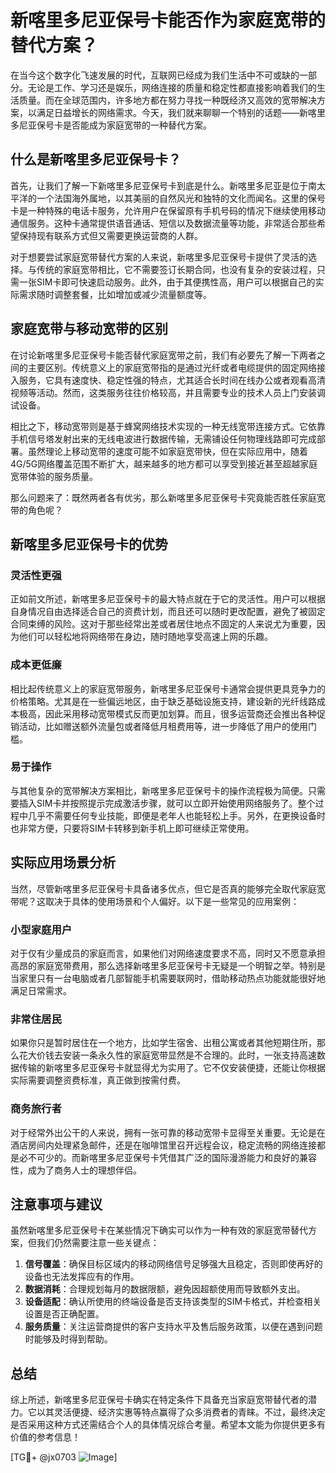 # 新喀里多尼亚保号卡能否作为家庭宽带的替代方案？

在当今这个数字化飞速发展的时代，互联网已经成为我们生活中不可或缺的一部分。无论是工作、学习还是娱乐，网络连接的质量和稳定性都直接影响着我们的生活质量。而在全球范围内，许多地方都在努力寻找一种既经济又高效的宽带解决方案，以满足日益增长的网络需求。今天，我们就来聊聊一个特别的话题——新喀里多尼亚保号卡是否能成为家庭宽带的一种替代方案。

## 什么是新喀里多尼亚保号卡？

首先，让我们了解一下新喀里多尼亚保号卡到底是什么。新喀里多尼亚是位于南太平洋的一个法国海外属地，以其美丽的自然风光和独特的文化而闻名。这里的保号卡是一种特殊的电话卡服务，允许用户在保留原有手机号码的情况下继续使用移动通信服务。这种卡通常提供语音通话、短信以及数据流量等功能，非常适合那些希望保持现有联系方式但又需要更换运营商的人群。

对于想要尝试家庭宽带替代方案的人来说，新喀里多尼亚保号卡提供了灵活的选择。与传统的家庭宽带相比，它不需要签订长期合同，也没有复杂的安装过程，只需一张SIM卡即可快速启动服务。此外，由于其便携性高，用户可以根据自己的实际需求随时调整套餐，比如增加或减少流量额度等。

## 家庭宽带与移动宽带的区别

在讨论新喀里多尼亚保号卡能否替代家庭宽带之前，我们有必要先了解一下两者之间的主要区别。传统意义上的家庭宽带指的是通过光纤或者电缆提供的固定网络接入服务，它具有速度快、稳定性强的特点，尤其适合长时间在线办公或者观看高清视频等活动。然而，这类服务往往价格较高，并且需要专业的技术人员上门安装调试设备。

相比之下，移动宽带则是基于蜂窝网络技术实现的一种无线宽带连接方式。它依靠手机信号塔发射出来的无线电波进行数据传输，无需铺设任何物理线路即可完成部署。虽然理论上移动宽带的速度可能不如家庭宽带快，但在实际应用中，随着4G/5G网络覆盖范围不断扩大，越来越多的地方都可以享受到接近甚至超越家庭宽带体验的服务质量。

那么问题来了：既然两者各有优劣，那么新喀里多尼亚保号卡究竟能否胜任家庭宽带的角色呢？

## 新喀里多尼亚保号卡的优势

### 灵活性更强

正如前文所述，新喀里多尼亚保号卡的最大特点就在于它的灵活性。用户可以根据自身情况自由选择适合自己的资费计划，而且还可以随时更改配置，避免了被固定合同束缚的风险。这对于那些经常出差或者居住地点不固定的人来说尤为重要，因为他们可以轻松地将网络带在身边，随时随地享受高速上网的乐趣。

### 成本更低廉

相比起传统意义上的家庭宽带服务，新喀里多尼亚保号卡通常会提供更具竞争力的价格策略。尤其是在一些偏远地区，由于缺乏基础设施支持，建设新的光纤线路成本极高，因此采用移动宽带模式反而更加划算。而且，很多运营商还会推出各种促销活动，比如赠送额外流量包或者降低月租费用等，进一步降低了用户的使用门槛。

### 易于操作

与其他复杂的宽带解决方案相比，新喀里多尼亚保号卡的操作流程极为简便。只需要插入SIM卡并按照提示完成激活步骤，就可以立即开始使用网络服务了。整个过程中几乎不需要任何专业技能，即便是老年人也能轻松上手。另外，在更换设备时也非常方便，只要将SIM卡转移到新手机上即可继续正常使用。

## 实际应用场景分析

当然，尽管新喀里多尼亚保号卡具备诸多优点，但它是否真的能够完全取代家庭宽带呢？这取决于具体的使用场景和个人偏好。以下是一些常见的应用案例：

### 小型家庭用户

对于仅有少量成员的家庭而言，如果他们对网络速度要求不高，同时又不愿意承担高昂的家庭宽带费用，那么选择新喀里多尼亚保号卡无疑是一个明智之举。特别是当家里只有一台电脑或者几部智能手机需要联网时，借助移动热点功能就能很好地满足日常需求。

### 非常住居民

如果你只是暂时居住在一个地方，比如学生宿舍、出租公寓或者其他短期住所，那么花大价钱去安装一条永久性的家庭宽带显然是不合理的。此时，一张支持高速数据传输的新喀里多尼亚保号卡就显得尤为实用了。它不仅安装便捷，还能让你根据实际需要调整资费标准，真正做到按需付费。

### 商务旅行者

对于经常外出公干的人来说，拥有一张可靠的移动宽带卡显得至关重要。无论是在酒店房间内处理紧急邮件，还是在咖啡馆里召开远程会议，稳定流畅的网络连接都是必不可少的。而新喀里多尼亚保号卡凭借其广泛的国际漫游能力和良好的兼容性，成为了商务人士的理想伴侣。

## 注意事项与建议

虽然新喀里多尼亚保号卡在某些情况下确实可以作为一种有效的家庭宽带替代方案，但我们仍然需要注意一些关键点：

1. **信号覆盖**：确保目标区域内的移动网络信号足够强大且稳定，否则即使再好的设备也无法发挥应有的作用。
2. **数据消耗**：合理规划每月的数据限额，避免因超额使用而导致额外支出。
3. **设备适配**：确认所使用的终端设备是否支持该类型的SIM卡格式，并检查相关设置是否正确配置。
4. **服务质量**：关注运营商提供的客户支持水平及售后服务政策，以便在遇到问题时能够及时得到帮助。

## 总结

综上所述，新喀里多尼亚保号卡确实在特定条件下具备充当家庭宽带替代者的潜力。它以其灵活便捷、经济实惠等特点赢得了众多消费者的青睐。不过，最终决定是否采用这种方式还需结合个人的具体情况综合考量。希望本文能为你提供更多有价值的参考信息！

[TG💪+ @jx0703 ![Image](https://github.com/user-attachments/assets/dbca1d08-cadb-493c-b0ec-ad6f7a83f270)]